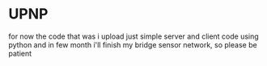 # UPNP
for now the code that was i upload just simple server and client code using python and in few month i'll finish my bridge sensor network, so please be patient
